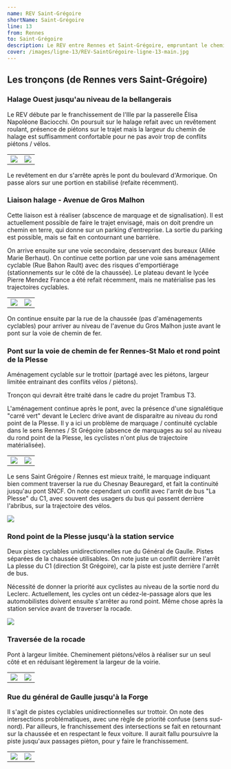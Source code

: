 ```yaml
---
name: REV Saint-Grégoire
shortName: Saint-Grégoire
line: 13
from: Rennes
to: Saint-Grégoire
description: Le REV entre Rennes et Saint-Grégoire, empruntant le chemin de halage de l'Ille, l'avenue Gros Malhon et la rue du Général de Gaulle à Saint-Grégoire, est en grande partie reporté. Sa réalisation est liée aux travaux de la ligne de trambus T3 (horizon 2030).
cover: /images/ligne-13/REV-SaintGrégoire-ligne-13-main.jpg
---
```


## Les tronçons (de Rennes vers Saint-Grégoire)

### Halage Ouest jusqu'au niveau de la bellangerais

Le REV débute par le franchissement de l'Ille par la passerelle Élisa Napoléone Baciocchi. On poursuit sur le halage refait avec un revêtement roulant, présence de piétons sur le trajet mais la largeur du chemin de halage est suffisamment confortable pour ne pas avoir trop de conflits piétons / vélos.

| | |
|---|---|
|![](/images/ligne-13/REV-Saint-Grégoire-ligne-13-passerelle-Baciocchi.jpg) | ![](/images/ligne-13/REV-SaintGrégoire-ligne-13-halage.jpg) |

Le revêtement en dur s'arrête après le pont du boulevard d'Armorique. On passe alors sur une portion en stabilisé (refaite récemment).

### Liaison halage - Avenue de Gros Malhon

Cette liaison est à réaliser (abscence de marquage et de signalisation). Il est actuellement possible de faire le trajet envisagé, mais on doit prendre un chemin en terre, qui donne sur un parking d'entreprise. La sortie du parking est possible, mais se fait en contournant une barrière.

On arrive ensuite sur une voie secondaire, desservant des bureaux (Allée Marie Berhaut). On continue cette portion par une voie sans aménagement cyclable (Rue Bahon Rault) avec des risques d'emportiérage (stationnements sur le côté de la chaussée). Le plateau devant le lycée Pierre Mendez France a été refait récemment, mais ne matérialise pas les trajectoires cyclables.

| | |
|---|---|
|![](/images/ligne-13/REV-Saint-Grégoire-ligne-13-liaison-halage.jpg) | ![](/images/ligne-13/REV-Saint-Grégoire-ligne-13-allée-Marie-Berhaut.jpg) |

On continue ensuite par la rue de la chaussée (pas d'aménagements cyclables) pour arriver au niveau de l'avenue du Gros Malhon juste avant le pont sur la voie de chemin de fer.

### Pont sur la voie de chemin de fer Rennes-St Malo et rond point de la Plesse

Aménagement cyclable sur le trottoir (partagé avec les piétons, largeur limitée entrainant des conflits vélos / piétons).

Tronçon qui devrait être traité dans le cadre du projet Trambus T3.

L'aménagement continue après le pont, avec la présence d'une signalétique "carré vert" devant le Leclerc drive avant de disparaitre au niveau du rond point de la Plesse. Il y a ici un problème de marquage / continuité cyclable dans le sens Rennes / St Grégoire (absence de marquages au sol au niveau du rond point de la Plesse, les cyclistes n'ont plus de trajectoire matérialisée).

| | |
|---|---|
|![](/images/ligne-13/REV-Saint-Grégoire-ligne-13-gros-malhon.jpg) | ![](/images/ligne-13/REV-Saint-Grégoire-ligne-13-rdpd-de-rennes-SN.jpg) |


Le sens Saint Grégoire / Rennes est mieux traité, le marquage indiquant bien comment traverser la rue du Chesnay Beauregard, et fait la continuité jusqu'au pont SNCF. On note cependant un conflit avec l'arrêt de bus "La Plesse" du C1, avec souvent des usagers du bus qui passent derrière l'abribus, sur la trajectoire des vélos.

![](/images/ligne-13/REV-Saint-Grégoire-ligne-13-rdpd-de-rennes-NS.jpg)

### Rond point de la Plesse jusqu'à la station service

Deux pistes cyclables unidirectionnelles rue du Général de Gaulle. Pistes séparées de la chaussée utilisables. On note juste un conflit derrière l'arrêt La plesse du C1 (direction St Grégoire), car la piste est juste derrière l'arrêt de bus.

Nécessité de donner la priorité aux cyclistes au niveau de la sortie nord du Leclerc. Actuellement, les cycles ont un cédez-le-passage alors que les automobilistes doivent ensuite s'arrêter au rond point. Même chose après la station service avant de traverser la rocade.

![](/images/ligne-13/REV-Saint-Grégoire-ligne-13-rdpd-avant-rocade.jpg)


### Traversée de la rocade

Pont à largeur limitée. Cheminement piétons/vélos à réaliser sur un seul côté et en réduisant légèrement la largeur de la voirie.

| | |
|---|---|
| ![](/images/ligne-13/REV-Saint-Grégoire-ligne-13-traversee-rocade.jpg) | ![](/images/ligne-13/REV-Saint-Grégoire-ligne-13-rue-général-de-Gaulle-nord.jpg) |


### Rue du général de Gaulle jusqu'à la Forge

Il s'agit de pistes cyclables unidirectionnelles sur trottoir. On note des intersections problématiques, avec une règle de priorité confuse (sens sud-nord). Par ailleurs, le franchissement des intersections se fait en retournant sur la chaussée et en respectant le feux voiture. Il aurait fallu poursuivre la piste jusqu'aux passages pièton, pour y faire le franchissement.

| | |
|---|---|
|![](/images/ligne-13/REV-Saint-Grégoire-ligne-13-rue-de-Gaulle-st-grégoire.jpg) | ![](/images/ligne-13/REV-Saint-Grégoire-ligne-13-la-forge.jpg)|